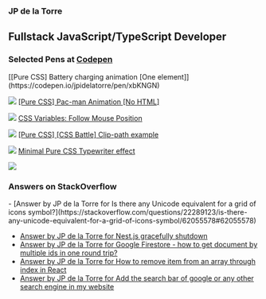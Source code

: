 ### JP de la Torre

## Fullstack JavaScript/TypeScript Developer


### Selected Pens at [Codepen](https://codepen.io/jpidelatorre)

<!-- CODEPEN:START -->[[Pure CSS] Battery charging animation [One element]](https://codepen.io/jpidelatorre/pen/xbKNGN) 

![](https://codepen.io/jpidelatorre/pen/xbKNGN/image/large.png) 
[[Pure CSS] Pac-man Animation [No HTML]](https://codepen.io/jpidelatorre/pen/WEOJMp) 

![](https://codepen.io/jpidelatorre/pen/WEOJMp/image/large.png) 
[CSS  Variables: Follow Mouse Position](https://codepen.io/jpidelatorre/pen/prEgQj) 

![](https://codepen.io/jpidelatorre/pen/prEgQj/image/large.png) 
[[Pure CSS] [CSS Battle] Clip-path example](https://codepen.io/jpidelatorre/pen/oNYYaYR) 

![](https://codepen.io/jpidelatorre/pen/oNYYaYR/image/large.png) 
[Minimal Pure CSS Typewriter effect](https://codepen.io/jpidelatorre/pen/wvdKaQM) 

![](https://codepen.io/jpidelatorre/pen/wvdKaQM/image/large.png) 
<!-- CODEPEN:END -->

### Answers on StackOverflow

<!-- STACKOVERFLOW:START -->- [Answer by JP de la Torre for Is there any Unicode equivalent for a grid of icons symbol?](https://stackoverflow.com/questions/22289123/is-there-any-unicode-equivalent-for-a-grid-of-icons-symbol/62055578#62055578)
- [Answer by JP de la Torre for Nest.js gracefully shutdown](https://stackoverflow.com/questions/61892684/nest-js-gracefully-shutdown/64428817#64428817)
- [Answer by JP de la Torre for Google Firestore - how to get document by multiple ids in one round trip?](https://stackoverflow.com/questions/46721517/google-firestore-how-to-get-document-by-multiple-ids-in-one-round-trip/50394935#50394935)
- [Answer by JP de la Torre for How to remove item from an array through index in React](https://stackoverflow.com/questions/55972862/how-to-remove-item-from-an-array-through-index-in-react/55973097#55973097)
- [Answer by JP de la Torre for Add the search bar of google or any other search engine in my website](https://stackoverflow.com/questions/51143562/add-the-search-bar-of-google-or-any-other-search-engine-in-my-website/51144671#51144671)
<!-- STACKOVERFLOW:END -->

<!-- 
TODO
- Create own workflow actions
  - RSS with extra properties
  - Formatted technologies icons
  - ASCII banners
 -->
